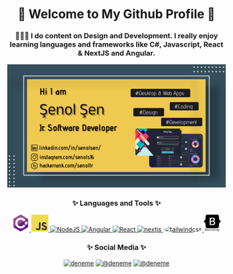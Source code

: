 <h1 align="center">🤖 Welcome to My Github Profile 🤖</h1>
<h3 align="center">👨🏻‍💻 I do content on Design and Development. I really enjoy learning languages and frameworks like C#, Javascript, React & NextJS and Angular.</h3>

![My Portfolio](https://raw.githubusercontent.com/senolsn/senolsn/main/ReadmeBanner.png)

<h3 align="center">✨ Languages and Tools ✨</h3>
<p align="center">
<a href="https://www.w3schools.com/cs/" target="_blank" rel="noreferrer"> <img src="https://raw.githubusercontent.com/devicons/devicon/master/icons/csharp/csharp-original.svg" alt="csharp" width="40" height="40"/> </a>
<a href="https://developer.mozilla.org/en-US/docs/Web/JavaScript" target="_blank" rel="noreferrer"> <img src="https://raw.githubusercontent.com/devicons/devicon/master/icons/javascript/javascript-original.svg" alt="javascript" width="40" height="40"/> </a>
<a href="https://nodejs.org/en/" target="_blank" rel="noreferrer"> <img src="https://avatars.githubusercontent.com/u/9950313?s=200&v=4" alt="NodeJS" width="40" height="40"/> </a>
<a href="https://angular.io" target="_blank" rel="noreferrer"> <img src="https://upload.wikimedia.org/wikipedia/commons/c/cf/Angular_full_color_logo.svg" alt="Angular" width="40" height="40"/> </a>
<a href="https://tr.reactjs.org" target="_blank" rel="noreferrer"> <img src="https://upload.wikimedia.org/wikipedia/commons/thumb/4/47/React.svg/1200px-React.svg.png" alt="React" width="40" height="40"/> </a>
<a href="https://nextjs.org/" target="_blank" rel="noreferrer"> <img src="https://www.drupal.org/files/project-images/nextjs-icon-dark-background.png" alt="nextjs" width="40" height="40"/> </a>
<a href="https://tailwindcss.com/" target="_blank" rel="noreferrer"> <img style="border-radius:50%" src="https://upload.wikimedia.org/wikipedia/commons/thumb/d/d5/Tailwind_CSS_Logo.svg/1024px-Tailwind_CSS_Logo.svg.png" alt="tailwindcss" width="40" height="40"/> </a>
<a href="https://getbootstrap.com" target="_blank" rel="noreferrer"> <img src="https://raw.githubusercontent.com/devicons/devicon/master/icons/bootstrap/bootstrap-plain-wordmark.svg" alt="bootstrap" width="40" height="40"/> </a>


</p>

<h3 align="center">✨ Social Media ✨</h3>
<p align="center">
<a href="https://linkedin.com/in/senolsen" target="blank"><img align="center" src="https://raw.githubusercontent.com/rahuldkjain/github-profile-readme-generator/master/src/images/icons/Social/linked-in-alt.svg" alt="deneme" height="30" width="40" /></a>
<a href="https://www.hackerrank.com/senoltr" target="blank"><img align="center" src="https://upload.wikimedia.org/wikipedia/commons/thumb/4/40/HackerRank_Icon-1000px.png/800px-HackerRank_Icon-1000px.png" alt="@deneme" height="30" width="40" /></a>
<a href="https://medium.com/@senolsen" target="blank"><img align="center" src="https://play-lh.googleusercontent.com/hB9t3Z-mi284_49HA3nAuhO-W5Cyhje7r2P9McdgORoVCd-0SV54c12NMQWLHnqALw" alt="@deneme" height="30" width="40" /></a>
</p>
